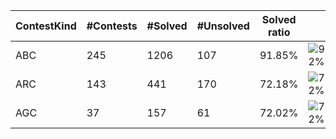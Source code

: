 | ContestKind | #Contests | #Solved | #Unsolved | Solved ratio | |
| - | - | - | - | - | - |
| ABC | 245 | 1206 | 107 | 91.85% | ![92%](https://progress-bar.dev/92?title=Solved) |
| ARC | 143 | 441 | 170 | 72.18% | ![72%](https://progress-bar.dev/72?title=Solved) |
| AGC | 37 | 157 | 61 | 72.02% | ![72%](https://progress-bar.dev/72?title=Solved) |
